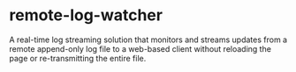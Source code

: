 # remote-log-watcher
A real-time log streaming solution that monitors and streams updates from a remote append-only log file to a web-based client without reloading the page or re-transmitting the entire file.
